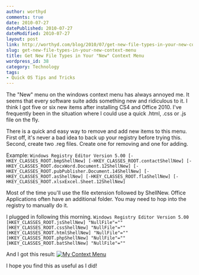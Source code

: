 ```yaml
---
author: worthyd
comments: true
date: 2010-07-27 
datePublished: 2010-07-27  
dateModified: 2010-07-27 
layout: post
link: http://worthyd.com/blog/2010/07/get-new-file-types-in-your-new-context-menu/
slug: get-new-file-types-in-your-new-context-menu
title: Get New File Types in Your "New" Context Menu
wordpress_id: 38
category: Technology
tags:
- Quick OS Tips and Tricks
---
```


The "New" menu on the windows context menu has always annoyed me. It seems that every software suite adds something new and ridiculous to it.  I think I got five or six new items after installing CS4 and Office 2010.  I've frequently been in the situation where I could use a quick .html, .css or .js file on the fly.
<!-- more -->
There is a quick and easy way to remove and add new items to this menu.  First off, it's never a bad idea to back up your registry before trying this.  Second, create two .reg files. Create one for removing and one for adding.

Example:
`
Windows Registry Editor Version 5.00
[-HKEY_CLASSES_ROOT.bmpShellNew]
[-HKEY_CLASSES_ROOT.contactShellNew]
[-HKEY_CLASSES_ROOT.docxWord.Document.12ShellNew]
[-HKEY_CLASSES_ROOT.pubPublisher.Document.14ShellNew]
[-HKEY_CLASSES_ROOT.asShellNew]
[-HKEY_CLASSES_ROOT.flaShellNew]
[-HKEY_CLASSES_ROOT.xlsxExcel.Sheet.12ShellNew]
`

Most of the time you'll use the file extension followed by ShellNew.  Office Applications often have an additional folder.  You may need to hop into the registry to manually do it.

I plugged in following this morning.
`
Windows Registry Editor Version 5.00
[HKEY_CLASSES_ROOT.jsShellNew]
"NullFile"=""
[HKEY_CLASSES_ROOT.cssShellNew]
"NullFile"=""
[HKEY_CLASSES_ROOT.htmlShellNew]
"NullFile"=""
[HKEY_CLASSES_ROOT.phpShellNew]
"NullFile"=""
[HKEY_CLASSES_ROOT.batShellNew]
"NullFile"=""
`

And I got this result:
[![My Context Menu](http://blog.worthyd.com/wp-content/uploads/2010/07/Untitled-22.jpg)](http://blog.worthyd.com/wp-content/uploads/2010/07/Untitled-22.jpg)

I hope you find this as useful as I did!
